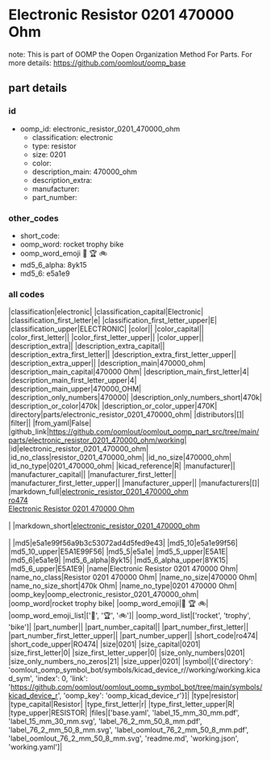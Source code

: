 # Electronic Resistor 0201 470000 Ohm  

note: This is part of OOMP the Oopen Organization Method For Parts. For more details: https://github.com/oomlout/oomp_base

##  part details





### id
* oomp_id: electronic_resistor_0201_470000_ohm
  * classification: electronic
  * type: resistor
  * size: 0201
  * color: 
  * description_main: 470000_ohm
  * description_extra: 
  * manufacturer: 
  * part_number: 

### other_codes
* short_code: 
* oomp_word: rocket trophy bike
* oomp_word_emoji :rocket: :trophy: :bike:
* md5_6_alpha: 8yk15
* md5_6: e5a1e9

### all codes 
|classification|electronic|
|classification_capital|Electronic|
|classification_first_letter|e|
|classification_first_letter_upper|E|
|classification_upper|ELECTRONIC|
|color||
|color_capital||
|color_first_letter||
|color_first_letter_upper||
|color_upper||
|description_extra||
|description_extra_capital||
|description_extra_first_letter||
|description_extra_first_letter_upper||
|description_extra_upper||
|description_main|470000_ohm|
|description_main_capital|470000 Ohm|
|description_main_first_letter|4|
|description_main_first_letter_upper|4|
|description_main_upper|470000_OHM|
|description_only_numbers|470000|
|description_only_numbers_short|470k|
|description_or_color|470k|
|description_or_color_upper|470K|
|directory|parts/electronic_resistor_0201_470000_ohm|
|distributors|[]|
|filter||
|from_yaml|False|
|github_link|https://github.com/oomlout/oomlout_oomp_part_src/tree/main/parts/electronic_resistor_0201_470000_ohm/working|
|id|electronic_resistor_0201_470000_ohm|
|id_no_class|resistor_0201_470000_ohm|
|id_no_size|470000_ohm|
|id_no_type|0201_470000_ohm|
|kicad_reference|R|
|manufacturer||
|manufacturer_capital||
|manufacturer_first_letter||
|manufacturer_first_letter_upper||
|manufacturer_upper||
|manufacturers|[]|
|markdown_full|[electronic_resistor_0201_470000_ohm](https://github.com/oomlout/oomlout_oomp_part_src/tree/main/parts/electronic_resistor_0201_470000_ohm/working)<br>[ro474](https://github.com/oomlout/oomlout_oomp_part_src/tree/main/parts/electronic_resistor_0201_470000_ohm/working)<br>[Electronic Resistor 0201 470000 Ohm](https://github.com/oomlout/oomlout_oomp_part_src/tree/main/parts/electronic_resistor_0201_470000_ohm/working)<br><br>|
|markdown_short|[electronic_resistor_0201_470000_ohm](https://github.com/oomlout/oomlout_oomp_part_src/tree/main/parts/electronic_resistor_0201_470000_ohm/working)<br><br>|
|md5|e5a1e99f56a9b3c53072ad4d5fed9e43|
|md5_10|e5a1e99f56|
|md5_10_upper|E5A1E99F56|
|md5_5|e5a1e|
|md5_5_upper|E5A1E|
|md5_6|e5a1e9|
|md5_6_alpha|8yk15|
|md5_6_alpha_upper|8YK15|
|md5_6_upper|E5A1E9|
|name|Electronic Resistor 0201 470000 Ohm|
|name_no_class|Resistor 0201 470000 Ohm|
|name_no_size|470000 Ohm|
|name_no_size_short|470k Ohm|
|name_no_type|0201 470000 Ohm|
|oomp_key|oomp_electronic_resistor_0201_470000_ohm|
|oomp_word|rocket trophy bike|
|oomp_word_emoji|:rocket: :trophy: :bike:|
|oomp_word_emoji_list|[':rocket:', ':trophy:', ':bike:']|
|oomp_word_list|['rocket', 'trophy', 'bike']|
|part_number||
|part_number_capital||
|part_number_first_letter||
|part_number_first_letter_upper||
|part_number_upper||
|short_code|ro474|
|short_code_upper|RO474|
|size|0201|
|size_capital|0201|
|size_first_letter|0|
|size_first_letter_upper|0|
|size_only_numbers|0201|
|size_only_numbers_no_zeros|21|
|size_upper|0201|
|symbol|[{'directory': 'oomlout_oomp_symbol_bot/symbols/kicad_device_r//working/working.kicad_sym', 'index': 0, 'link': 'https://github.com/oomlout/oomlout_oomp_symbol_bot/tree/main/symbols/kicad_device_r', 'oomp_key': 'oomp_kicad_device_r'}]|
|type|resistor|
|type_capital|Resistor|
|type_first_letter|r|
|type_first_letter_upper|R|
|type_upper|RESISTOR|
|files|['base.yaml', 'label_15_mm_30_mm.pdf', 'label_15_mm_30_mm.svg', 'label_76_2_mm_50_8_mm.pdf', 'label_76_2_mm_50_8_mm.svg', 'label_oomlout_76_2_mm_50_8_mm.pdf', 'label_oomlout_76_2_mm_50_8_mm.svg', 'readme.md', 'working.json', 'working.yaml']|
